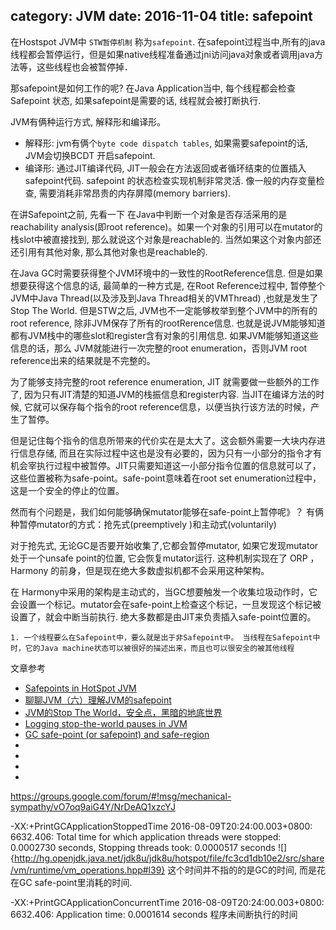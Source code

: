 category: JVM
date: 2016-11-04
title: safepoint
---
在Hostspot JVM中 `STW暂停机制` 称为`safepoint`. 在safepoint过程当中,所有的java线程都会暂停运行，但是如果native线程准备通过jni访问java对象或者调用java方法等，这些线程也会被暂停掉．

那safepoint是如何工作的呢? 在Java Application当中, 每个线程都会检查Safepoint 状态, 如果safepoint是需要的话, 线程就会被打断执行.

JVM有俩种运行方式, 解释形和编译形。
* 解释形:  jvm有俩个`byte code dispatch tables`, 如果需要safepoint的话, JVM会切换BCDT 开启safepoint.
* 编译形: 通过JIT编译代码, JIT一般会在方法返回或者循环结束的位置插入safepoint代码.
safepoint 的状态检查实现机制非常灵活. 像一般的内存变量检查, 需要消耗非常昂贵的内存屏障(memory barriers).


在讲Safepoint之前, 先看一下
在Java中判断一个对象是否存活采用的是reachability analysis(即root reference)。如果一个对象的引用可以在mutator的栈slot中被直接找到, 那么就说这个对象是reachable的. 当然如果这个对象内部还还引用有其他对象, 那么其他对象也是reachable的.


在Java GC时需要获得整个JVM环境中的一致性的RootReference信息. 但是如果想要获得这个信息的话, 最简单的一种方式是, 在Root Reference过程中, 暂停整个JVM中Java Thread(以及涉及到Java Thread相关的VMThread) ,也就是发生了Stop The World.  但是STW之后, JVM也不一定能够枚举到整个JVM中的所有的root reference, 除非JVM保存了所有的rootRerence信息. 也就是说JVM能够知道都有JVM栈中的哪些slot和register含有对象的引用信息. 如果JVM能够知道这些信息的话，那么 JVM就能进行一次完整的root enumeration，否则JVM root reference出来的结果就是不完整的。

为了能够支持完整的root reference enumeration, JIT 就需要做一些额外的工作了, 因为只有JIT清楚的知道JVM的栈振信息和register内容. 当JIT在编译方法的时候, 它就可以保存每个指令的root reference信息，以便当执行该方法的时候，产生了暂停。

但是记住每个指令的信息所带来的代价实在是太大了。这会额外需要一大块内存进行信息存储, 而且在实际过程中这也是没有必要的，因为只有一小部分的指令才有机会宰执行过程中被暂停。JIT只需要知道这一小部分指令位置的信息就可以了， 这些位置被称为safe-point。safe-point意味着在root set enumeration过程中，这是一个安全的停止的位置。

然而有个问题是，我们如何能够确保mutator能够在safe-point上暂停呢》？
有俩种暂停mutator的方式：抢先式(preemptively )和主动式(voluntarily)

对于抢先式, 无论GC是否要开始收集了,它都会暂停mutator, 如果它发现mutator处于一个unsafe point的位置, 它会恢复mutator运行. 这种机制实现在了 ORP ，Harmony 的前身，但是现在绝大多数虚拟机都不会采用这种架构。

在 Harmony中采用的架构是主动式的，当GC想要触发一个收集垃圾动作时，它会设置一个标记。mutator会在safe-point上检查这个标记，一旦发现这个标记被设置了，就会中断当前执行. 绝大多数都是由JIT来负责插入safe-point位置的。


	1. 一个线程要么在Safepoint中，要么就是出于非Safepoint中。 当线程在Safepoint中时，它的Java machine状态可以被很好的描述出来，而且也可以很安全的被其他线程








文章参考
* [Safepoints in HotSpot JVM](http://blog.ragozin.info/2012/10/safepoints-in-hotspot-jvm.html)
* [聊聊JVM（六）理解JVM的safepoint](http://blog.csdn.net/iter_zc/article/details/41847887)
* [JVM的Stop The World，安全点，黑暗的地底世界](http://calvin1978.blogcn.com/articles/safepoint.html)
* [Logging stop-the-world pauses in JVM](https://plumbr.eu/blog/performance-blog/logging-stop-the-world-pauses-in-jvm)
* [GC safe-point (or safepoint) and safe-region](http://xiao-feng.blogspot.tw/2008/01/gc-safe-point-and-safe-region.html)
* [](http://chriskirk.blogspot.jp/2013/09/what-is-java-safepoint.html )
* [](http://blog.ragozin.info/2012/10/safepoints-in-hotspot-jvm.html )
* [](http://blog.csdn.net/iter_zc/article/details/41847887)
* []( http://www.zhihu.com/question/29268019)



https://groups.google.com/forum/#!msg/mechanical-sympathy/vO7oq9aiG4Y/NrDeAQ1xzcYJ

-XX:+PrintGCApplicationStoppedTime
2016-08-09T20:24:00.003+0800: 6632.406: Total time for which application threads were stopped: 0.0002730 seconds, Stopping threads took: 0.0000517 seconds
![]{http://hg.openjdk.java.net/jdk8u/jdk8u/hotspot/file/fc3cd1db10e2/src/share/vm/runtime/vm_operations.hpp#l39}
这个时间并不指的的是GC的时间, 而是花在GC safe-point里消耗的时间.



-XX:+PrintGCApplicationConcurrentTime
2016-08-09T20:24:00.003+0800: 6632.406: Application time: 0.0001614 seconds
程序未间断执行的时间
